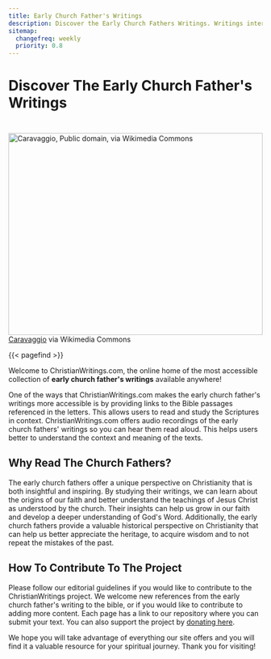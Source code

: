 ```yaml
---
title: Early Church Father's Writings
description: Discover the Early Church Fathers Writings. Writings interlinked with the bible and audio format included. 
sitemap:
  changefreq: weekly
  priority: 0.8
---
```

# Discover The Early Church Father's Writings

<img width="100%" height="400px" style="object-fit: cover; margin-top: 1.5rem;" alt="Caravaggio, Public domain, via Wikimedia Commons" src="saint-jerome.jpg">
<figcaption class="wikicommon"><a href="https://commons.wikimedia.org/wiki/File:Saint_Jerome_Writing-Caravaggio_(1605-6).jpg">Caravaggio</a> via Wikimedia Commons</figcaption>


{{< pagefind >}}

Welcome to ChristianWritings.com, the online home of the most accessible collection of **early church father's writings** available anywhere!

One of the ways that ChristianWritings.com makes the early church father's writings more accessible is by providing links to the Bible passages referenced in the letters. This allows users to read and study the Scriptures in context. ChristianWritings.com offers audio recordings of the early church fathers' writings so you can hear them read aloud. This helps users better to understand the context and meaning of the texts.

## Why Read The Church Fathers?

The early church fathers offer a unique perspective on Christianity that is both insightful and inspiring. By studying their writings, we can learn about the origins of our faith and better understand the teachings of Jesus Christ as understood by the church. Their insights can help us grow in our faith and develop a deeper understanding of God's Word. Additionally, the early church fathers provide a valuable historical perspective on Christianity that can help us better appreciate the heritage, to acquire wisdom and to not repeat the mistakes of the past.

## How To Contribute To The Project

Please follow our editorial guidelines if you would like to contribute to the ChristianWritings project. We welcome new references from the early church father's writing to the bible, or if you would like to contribute to adding more content. Each page has a link to our repository where you can submit your text. You can also support the project by [donating here](https://www.buymeacoffee.com/christianwr/).

We hope you will take advantage of everything our site offers and you will find it a valuable resource for your spiritual journey. Thank you for visiting!
